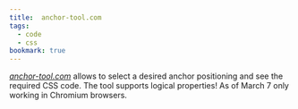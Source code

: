 ```yaml
---
title:  anchor-tool.com
tags:
  - code
  - css
bookmark: true
---
```

[<cite>anchor-tool.com</cite>](https://anchor-tool.com) allows to select a desired anchor positioning and see the required CSS code. The tool supports logical properties! As of March 7 only working in Chromium browsers.
